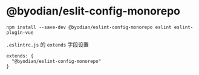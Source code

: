 # @byodian/eslit-config-monorepo

```
npm install --save-dev @byodian/eslint-config-monorepo eslint eslint-plugin-vue
```
`.eslintrc.js` 的 `extends` 字段设置
```
extends: {
  "@byodian/eslint-config-monorepo"
}
```
